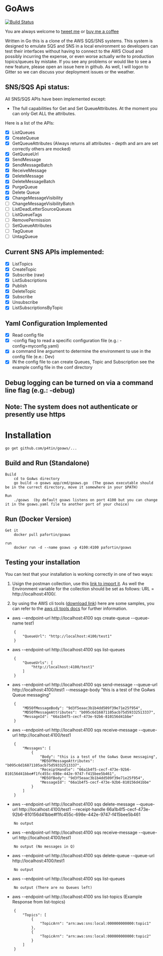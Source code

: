 # GoAws
[![Build Status](https://travis-ci.org/p4tin/goaws.svg?branch=master)](https://travis-ci.org/p4tin/goaws)

You are always welcome to [tweet me](https://twitter.com/gocodecloud) or [buy me a coffee](https://www.paypal.me/p4tin)

Written in Go this is a clone of the AWS SQS/SNS systems.  This system is designed to emulate SQS and SNS in a local environment so developers can test their interfaces without having to connect to the AWS Cloud and possibly incurring the expense, or even worse actually write to production topics/queues by mistake.  If you see any problems or would like to see a new feature, please open an issue here in github.  As well, I will logon to Gitter so we can discuss your deployment issues or the weather.


## SNS/SQS Api status:

All SNS/SQS APIs have been implemented except:
 - The full capabilities for Get and Set QueueAttributes.  At the moment you can only Get ALL the attributes.

Here is a list of the APIs:
 - [x] ListQueues
 - [x] CreateQueue
 - [x] GetQueueAttributes (Always returns all attributes - depth and arn are set correctly others are mocked)
 - [x] GetQueueUrl
 - [x] SendMessage
 - [x] SendMessageBatch
 - [x] ReceiveMessage
 - [x] DeleteMessage
 - [x] DeleteMessageBatch
 - [x] PurgeQueue
 - [x] Delete Queue
 - [x] ChangeMessageVisibility
 - [ ] ChangeMessageVisibilityBatch
 - [ ] ListDeadLetterSourceQueues
 - [ ] ListQueueTags
 - [ ] RemovePermission
 - [ ] SetQueueAttributes
 - [ ] TagQueue
 - [ ] UntagQueue

## Current SNS APIs implemented:

 - [x] ListTopics
 - [x] CreateTopic
 - [x] Subscribe (raw)
 - [x] ListSubscriptions
 - [x] Publish
 - [x] DeleteTopic
 - [x] Subscribe
 - [x] Unsubscribe
 - [X] ListSubscriptionsByTopic

## Yaml Configuration Implemented

 - [x] Read config file
 - [x] -config flag to read a specific configuration file (e.g.: -config=myconfig.yaml)
 - [x] a command line argument to determine the environment to use in the config file (e.e.: Dev)
 - [x] IN the config file to can create Queues, Topic and Subscription see the example config file in the conf directory

## Debug logging can be turned on via a command line flag (e.g.: -debug)

## Note:  The system does not authenticate or presently use https

# Installation

    go get github.com/p4tin/goaws/...

## Build and Run (Standalone)

    Build
        cd to GoAws directory
        go build -o goaws app/cmd/goaws.go  (The goaws executable should be in the currect directory, move it somewhere in your $PATH)

    Run
        ./goaws  (by default goaws listens on port 4100 but you can change it in the goaws.yaml file to another port of your choice)


## Run (Docker Version)

    Get it
        docker pull pafortin/goaws

    run
        docker run -d --name goaws -p 4100:4100 pafortin/goaws



## Testing your installation

You can test that your installation is working correctly in one of two ways:

 1.  Usign the postman collection, use this [link to import it](https://www.getpostman.com/collections/091386eae8c70588348e).  As well the Environment variable for the collection should be set as follows:  URL = http://localhost:4100/.

 2. by using the AWS cli tools ([download link](http://docs.aws.amazon.com/cli/latest/userguide/installing.html)) here are some samples, you can refer to the [aws cli tools docs](http://docs.aws.amazon.com/cli/latest/reference/) for further information.

* aws --endpoint-url http://localhost:4100 sqs create-queue --queue-name test1
```
    {
        "QueueUrl": "http://localhost:4100/test1"
    }
```
* aws --endpoint-url http://localhost:4100 sqs list-queues
```
    {
        "QueueUrls": [
            "http://localhost:4100/test1"
        ]
    }
```
* aws --endpoint-url http://localhost:4100 sqs send-message --queue-url http://localhost:4100/test1 --message-body "this is a test of the GoAws Queue messaging"
```
    {
        "MD5OfMessageBody": "9d3f5eaac3b1b4dd509f39e71e25f954",
        "MD5OfMessageAttributes": "b095c6d16871105acb75d59332513337",
        "MessageId": "66a1b4f5-cecf-473e-92b6-810156d41bbe"
    }
```
* aws --endpoint-url http://localhost:4100 sqs receive-message --queue-url http://localhost:4100/test1
```
    {
        "Messages": [
            {
                "Body": "this is a test of the GoAws Queue messaging",
                "MD5OfMessageAttributes": "b095c6d16871105acb75d59332513337",
                "ReceiptHandle": "66a1b4f5-cecf-473e-92b6-810156d41bbe#f1fc455c-698e-442e-9747-f415bee5b461",
                "MD5OfBody": "9d3f5eaac3b1b4dd509f39e71e25f954",
                "MessageId": "66a1b4f5-cecf-473e-92b6-810156d41bbe"
            }
        ]
    }
```
* aws --endpoint-url http://localhost:4100 sqs delete-message --queue-url http://localhost:4100/test1 --receipt-handle 66a1b4f5-cecf-473e-92b6-810156d41bbe#f1fc455c-698e-442e-9747-f415bee5b461
```
    No output
```
* aws --endpoint-url http://localhost:4100 sqs receive-message --queue-url http://localhost:4100/test1
```
    No output (No messages in Q)
```
* aws --endpoint-url http://localhost:4100 sqs delete-queue --queue-url http://localhost:4100/test1
```
    No output
```
* aws --endpoint-url http://localhost:4100 sqs list-queues
```
    No output (There are no Queues left)
```

* aws --endpoint-url http://localhost:4100 sns list-topics  (Example Response from list-topics)
```
    {
        "Topics": [
            {
                "TopicArn": "arn:aws:sns:local:000000000000:topic1"
            },
            {
                "TopicArn": "arn:aws:sns:local:000000000000:topic2"
            }
        ]
    }
```
